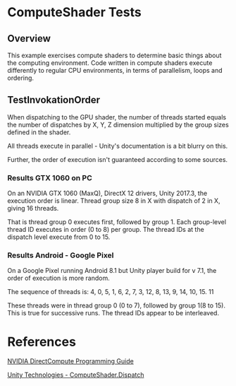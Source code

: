 # ComputeShader Tests

## Overview
This example exercises compute shaders to determine basic things about the computing environment. Code written in compute shaders execute differently to regular CPU environments, in terms of parallelism, loops and ordering.

## TestInvokationOrder
When dispatching to the GPU shader, the number of threads started equals the number of dispatches by X, Y, Z dimension multiplied by the group sizes defined in the shader.

All threads execute in parallel - Unity's documentation is a bit blurry on this.

Further, the order of execution isn't guaranteed according to some sources.

### Results GTX 1060 on PC

On an NVIDIA GTX 1060 (MaxQ), DirectX 12 drivers, Unity 2017.3, the execution order is linear. Thread group size 8 in X with dispatch of 2 in X, giving 16 threads.

That is thread group 0 executes first, followed by group 1.
Each group-level thread ID executes in order (0 to 8) per group.
The thread IDs at the dispatch level execute from 0 to 15.

### Results Android - Google Pixel
On a Google Pixel running Android 8.1 but Unity player build for v 7.1, the order of execution is more random.

The sequence of threads is:
4, 0, 5, 1, 6, 2, 7, 3, 12, 8, 13, 9, 14, 10, 15. 11

These threads were in thread group 0 (0 to 7), followed by group 1(8 to 15). This is true for successive runs. The thread IDs appear to be interleaved.

# References
[NVIDIA DirectCompute Programming Guide](http://developer.download.nvidia.com/compute/DevZone/docs/html/DirectCompute/doc/DirectCompute_Programming_Guide.pdf)

[Unity Technologies - ComputeShader.Dispatch](https://docs.unity3d.com/ScriptReference/ComputeShader.Dispatch.html)

